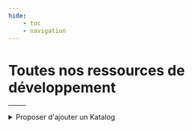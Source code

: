 ```yaml
---
hide:
    - toc
    - navigation
---
```



<head>
    <link rel="stylesheet" href="../../_css/GridCard.css" />
    <link rel="stylesheet" href="../../_css/extra.css" /> 
    <!-- Fontawesome JS -->
    <script src="https://kit.fontawesome.com/f9666d4f53.js" crossorigin="anonymous"></script>
    <!-- JS Support Libraries -->
    <script type="text/javascript" src="https://unpkg.com/papaparse@5.3.0/papaparse.min.js"></script>
    <!-- Custom JS -->
    <script type="text/javascript" src="../backend/AllKatalog.js"></script>    
</head>



<div class="div-container"><h1>Toutes nos <b>ressources de développement</b></h1><hr style="color:white !important; width:7%; border-bottom: 10px solid var(--md-primary-fg-color);"></div>

<div id="grid-preview"></div>

<div class="div-container">    
    <details class="ksln-info"><summary>Proposer d'ajouter un Katalog</summary>
        <div style="background-color:#F5F5F5; padding:25px; border: 1px solid #DDD; border-radius:10px; margin-top:25px;">
            <h2>Décrivez-nous un peu ce Katalog : </h2>
            <hr>
            <div style="text-align:center;">
                <input type="text" class="InputAdd" id="AddDesi" placeholder="Nom du Katalog">
                <input type="text" class="InputAdd" id="AddDescr" placeholder="Description">
                <input type="text" class="InputAdd" id="AddWeb" placeholder="Lien vers une images un logo (optionnel) : https://...">
                <input type="text" class="InputAdd" id="AddImg" placeholder="Lien de redirection : https://...">
                <br><button class="btn neumorphic-btn" onclick="TestAddProject();">Valider</button><button id="CopyCodeAdd" class="btn neumorphic-btn hide" onclick="CopyAddCode()">Copier le code d'ajout</button>                    
            </div>
            <div id="TestZoneAdd"></div>
            <div class="hide" id="AddStep2">
                <hr>
                <p>Vous pouvez nous transmettre le code d'ajout par le biais de notre <b>formulaire contact</b>.</p><a href="https://ecrire3.wixsite.com/picojoule/contact" target="_blank">
                <button class="neumorphic-btn" style="width:100%;"><i class="fa-solid fa-plus"></i> Ajouter votre projet</button></a><hr>
                <p>Si vous possèdez un <b>compte GitHub</b>, vous pouvez ajouter directement votre projet.</p><a href="https://github.com/Konsilion/PicoJoule/edit/master/mkdocs/docs/katalog/AllKatalog.csv" target="_blank">
                <button class="neumorphic-btn" style="width:100%;"><i class="fa-brands fa-github"></i> Ajouter votre projet</button></a>                
            </div>
        </div><br>    
    </details>
</div>

















<style> 
.popup {  
    background-color: #F5F5F5;
    margin: 50px 250px;
    padding: 25px;
    border-radius: 10px;
    border: 1px solid grey;
}
    

@media only screen and (max-width: 1219px) {
    .popup {  
        background-color: #F5F5F5;
        margin: 25px;
    }  
}      
    

</style>





<style>
    .md-content__inner.md-typeset > p {
        display:none;
    }
</style>